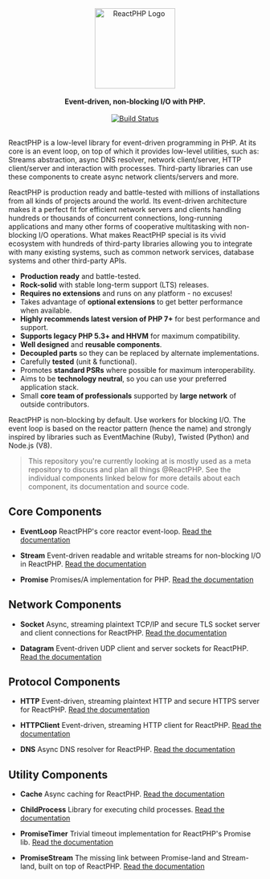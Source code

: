 <div align="center">
    <a href="https://reactphp.org"><img src="https://rawgit.com/reactphp/branding/master/reactphp-logo.svg" alt="ReactPHP Logo" width="160"></a>
</div>
    
<br>
    
<div align="center">
    <strong>Event-driven, non-blocking I/O with PHP.</strong>
</div>

<br>

<div align="center">
    <a href="https://github.com/reactphp/reactphp/actions"><img src="https://github.com/reactphp/reactphp/workflows/CI/badge.svg" alt="Build Status"></a>
</div>

<br>

ReactPHP is a low-level library for event-driven programming in PHP. At its core
is an event loop, on top of which it provides low-level utilities, such as:
Streams abstraction, async DNS resolver, network client/server, HTTP
client/server and interaction with processes. Third-party libraries can use these
components to create async network clients/servers and more.

ReactPHP is production ready and battle-tested with millions of installations
from all kinds of projects around the world. Its event-driven architecture makes
it a perfect fit for efficient network servers and clients handling hundreds or
thousands of concurrent connections, long-running applications and many other
forms of cooperative multitasking with non-blocking I/O operations. What makes
ReactPHP special is its vivid ecosystem with hundreds of third-party libraries
allowing you to integrate with many existing systems, such as common network
services, database systems and other third-party APIs.

* **Production ready** and battle-tested.
* **Rock-solid** with stable long-term support (LTS) releases.
* **Requires no extensions** and runs on any platform - no excuses!
* Takes advantage of **optional extensions** to get better performance when available.
* **Highly recommends latest version of PHP 7+** for best performance and support.
* **Supports legacy PHP 5.3+ and HHVM** for maximum compatibility.
* **Well designed** and **reusable components**.
* **Decoupled parts** so they can be replaced by alternate implementations.
* Carefully **tested** (unit & functional).
* Promotes **standard PSRs** where possible for maximum interoperability.
* Aims to be **technology neutral**, so you can use your preferred application stack.
* Small **core team of professionals** supported by **large network** of outside contributors.

ReactPHP is non-blocking by default. Use workers for blocking I/O.
The event loop is based on the reactor pattern (hence the name) and strongly
inspired by libraries such as EventMachine (Ruby), Twisted (Python) and
Node.js (V8).

> This repository you're currently looking at is mostly used as a meta
  repository to discuss and plan all things @ReactPHP. See the individual
  components linked below for more details about each component, its
  documentation and source code.

## Core Components

* **EventLoop**
  ReactPHP's core reactor event-loop.
  [Read the documentation](1.Core-Components/EventLoop.md)

* **Stream**
  Event-driven readable and writable streams for non-blocking I/O in ReactPHP.
  [Read the documentation](1.Core-Components/Stream.md)

* **Promise**
  Promises/A implementation for PHP.
  [Read the documentation](1.Core-Components/Promise.md)


## Network Components

* **Socket**
  Async, streaming plaintext TCP/IP and secure TLS socket server and client connections for ReactPHP.
  [Read the documentation](2.Network-Components/Socket.md)

* **Datagram**
  Event-driven UDP client and server sockets for ReactPHP.
  [Read the documentation](2.Network-Components/Datagram.md)

## Protocol Components

* **HTTP**
  Event-driven, streaming plaintext HTTP and secure HTTPS server for ReactPHP.
  [Read the documentation](3.Protocol-Components/Http.md)

* **HTTPClient**
  Event-driven, streaming HTTP client for ReactPHP.
  [Read the documentation](3.Protocol-Components/HttpClient.md)

* **DNS**
  Async DNS resolver for ReactPHP.
  [Read the documentation](3.Protocol-Components/Dns.md)

## Utility Components

* **Cache**
  Async caching for ReactPHP.
  [Read the documentation](4.Utility-Components/Cache.md)

* **ChildProcess**
  Library for executing child processes.
  [Read the documentation](4.Utility-Components/ChildProcess.md)

* **PromiseTimer**
  Trivial timeout implementation for ReactPHP's Promise lib.
  [Read the documentation](4.Utility-Components/PromiseTimer.md)

* **PromiseStream**
  The missing link between Promise-land and Stream-land, built on top of ReactPHP.
  [Read the documentation](4.Utility-Components/PromiseStream.md)